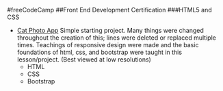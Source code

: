 #freeCodeCamp
##Front End Development Certification
###HTML5 and CSS
* [Cat Photo App](#)
Simple starting project. Many things were changed throughout the creation of this; lines were deleted or replaced multiple times. Teachings of responsive design were made and the basic foundations of html, css, and bootstrap were taught in this lesson/project. (Best viewed at low resolutions)
	- HTML
	- CSS
	- Bootstrap